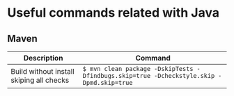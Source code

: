 # Useful commands related with Java

## Maven
| Description                              | Command                                                                                  |
| ---------------------------------------- | ---------------------------------------------------------------------------------------- |
| Build without install skiping all checks | `$ mvn clean package -DskipTests -Dfindbugs.skip=true -Dcheckstyle.skip -Dpmd.skip=true` |